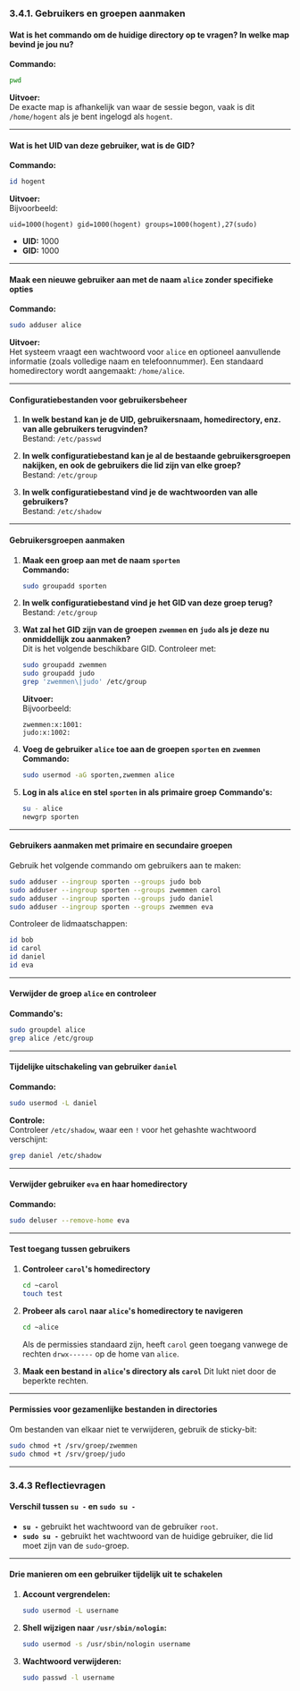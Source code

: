 ### 3.4.1. Gebruikers en groepen aanmaken

#### Wat is het commando om de huidige directory op te vragen? In welke map bevind je jou nu?
**Commando:**  
```bash
pwd
```  
**Uitvoer:**  
De exacte map is afhankelijk van waar de sessie begon, vaak is dit `/home/hogent` als je bent ingelogd als `hogent`.

---

#### Wat is het UID van deze gebruiker, wat is de GID?
**Commando:**  
```bash
id hogent
```  
**Uitvoer:**  
Bijvoorbeeld:  
```plaintext
uid=1000(hogent) gid=1000(hogent) groups=1000(hogent),27(sudo)
```
- **UID:** 1000  
- **GID:** 1000  

---

#### Maak een nieuwe gebruiker aan met de naam `alice` zonder specifieke opties
**Commando:**  
```bash
sudo adduser alice
```  
**Uitvoer:**  
Het systeem vraagt een wachtwoord voor `alice` en optioneel aanvullende informatie (zoals volledige naam en telefoonnummer). Een standaard homedirectory wordt aangemaakt: `/home/alice`.

---

#### Configuratiebestanden voor gebruikersbeheer
1. **In welk bestand kan je de UID, gebruikersnaam, homedirectory, enz. van alle gebruikers terugvinden?**  
   Bestand: `/etc/passwd`

2. **In welk configuratiebestand kan je al de bestaande gebruikersgroepen nakijken, en ook de gebruikers die lid zijn van elke groep?**  
   Bestand: `/etc/group`

3. **In welk configuratiebestand vind je de wachtwoorden van alle gebruikers?**  
   Bestand: `/etc/shadow`

---

#### Gebruikersgroepen aanmaken
1. **Maak een groep aan met de naam `sporten`**  
   **Commando:**  
   ```bash
   sudo groupadd sporten
   ```

2. **In welk configuratiebestand vind je het GID van deze groep terug?**  
   Bestand: `/etc/group`

3. **Wat zal het GID zijn van de groepen `zwemmen` en `judo` als je deze nu onmiddellijk zou aanmaken?**  
   Dit is het volgende beschikbare GID. Controleer met:
   ```bash
   sudo groupadd zwemmen
   sudo groupadd judo
   grep 'zwemmen\|judo' /etc/group
   ```
   **Uitvoer:**  
   Bijvoorbeeld:  
   ```plaintext
   zwemmen:x:1001:
   judo:x:1002:
   ```

4. **Voeg de gebruiker `alice` toe aan de groepen `sporten` en `zwemmen`**  
   **Commando:**  
   ```bash
   sudo usermod -aG sporten,zwemmen alice
   ```

5. **Log in als `alice` en stel `sporten` in als primaire groep**
   **Commando's:**  
   ```bash
   su - alice
   newgrp sporten
   ```

---

#### Gebruikers aanmaken met primaire en secundaire groepen
Gebruik het volgende commando om gebruikers aan te maken:
```bash
sudo adduser --ingroup sporten --groups judo bob
sudo adduser --ingroup sporten --groups zwemmen carol
sudo adduser --ingroup sporten --groups judo daniel
sudo adduser --ingroup sporten --groups zwemmen eva
```
Controleer de lidmaatschappen:
```bash
id bob
id carol
id daniel
id eva
```

---

#### Verwijder de groep `alice` en controleer
**Commando's:**  
```bash
sudo groupdel alice
grep alice /etc/group
```

---

#### Tijdelijke uitschakeling van gebruiker `daniel`
**Commando:**  
```bash
sudo usermod -L daniel
```
**Controle:**  
Controleer `/etc/shadow`, waar een `!` voor het gehashte wachtwoord verschijnt:
```bash
grep daniel /etc/shadow
```

---

#### Verwijder gebruiker `eva` en haar homedirectory
**Commando:**  
```bash
sudo deluser --remove-home eva
```

---

#### Test toegang tussen gebruikers
1. **Controleer `carol`'s homedirectory**  
   ```bash
   cd ~carol
   touch test
   ```
2. **Probeer als `carol` naar `alice`'s homedirectory te navigeren**
   ```bash
   cd ~alice
   ```
   Als de permissies standaard zijn, heeft `carol` geen toegang vanwege de rechten `drwx------` op de home van `alice`.

3. **Maak een bestand in `alice`'s directory als `carol`**
   Dit lukt niet door de beperkte rechten.

---

#### Permissies voor gezamenlijke bestanden in directories
Om bestanden van elkaar niet te verwijderen, gebruik de sticky-bit:
```bash
sudo chmod +t /srv/groep/zwemmen
sudo chmod +t /srv/groep/judo
```

---

### 3.4.3 Reflectievragen

#### Verschil tussen `su -` en `sudo su -`
- **`su -`** gebruikt het wachtwoord van de gebruiker `root`.
- **`sudo su -`** gebruikt het wachtwoord van de huidige gebruiker, die lid moet zijn van de `sudo`-groep.

---

#### Drie manieren om een gebruiker tijdelijk uit te schakelen
1. **Account vergrendelen:**  
   ```bash
   sudo usermod -L username
   ```
2. **Shell wijzigen naar `/usr/sbin/nologin`:**  
   ```bash
   sudo usermod -s /usr/sbin/nologin username
   ```
3. **Wachtwoord verwijderen:**  
   ```bash
   sudo passwd -l username
   ```